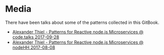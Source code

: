 # Media

There have been talks about some of the patterns collected in this GitBook.

* [Alexander Thiel - Patterns for Reactive node.js Microservices @ code.talks 2017-09-28](https://docs.google.com/presentation/d/12EcxHl_fmXQAK-ird2Wmg7sVjx6_lnKuopb2xl1RfLw)
* [Alexander Thiel - Patterns for Reactive node.js Microservices @ nodeHH 2017-08-08](https://docs.google.com/presentation/d/1XKF9c2X-zq1JoappshcvqJXIaZBsM16222I4IJ3O7RE)

